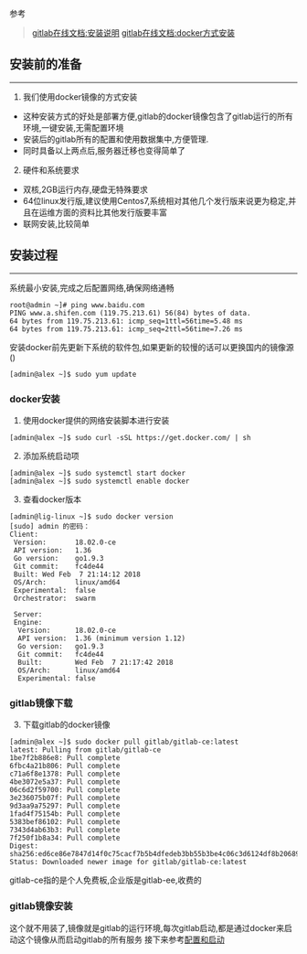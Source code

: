 参考
> [gitlab在线文档:安装说明](https://about.gitlab.com/installation/)
> [gitlab在线文档:docker方式安装](https://docs.gitlab.com/ee/install/docker.html)

## 安装前的准备
---
1. 我们使用docker镜像的方式安装
 - 这种安装方式的好处是部署方便,gitlab的docker镜像包含了gitlab运行的所有环境,一键安装,无需配置环境
 - 安装后的gitlab所有的配置和使用数据集中,方便管理.
 - 同时具备以上两点后,服务器迁移也变得简单了
2. 硬件和系统要求
 - 双核,2GB运行内存,硬盘无特殊要求
 - 64位linux发行版,建议使用Centos7,系统相对其他几个发行版来说更为稳定,并且在运维方面的资料比其他发行版要丰富
 - 联网安装,比较简单
 
## 安装过程
---
系统最小安装,完成之后配置网络,确保网络通畅
```
root@admin ~]# ping www.baidu.com
PING www.a.shifen.com (119.75.213.61) 56(84) bytes of data.
64 bytes from 119.75.213.61: icmp_seq=1ttl=56time=5.48 ms
64 bytes from 119.75.213.61: icmp_seq=2ttl=56time=7.26 ms
```
安装docker前先更新下系统的软件包,如果更新的较慢的话可以更换国内的镜像源()
```
[admin@alex ~]$ sudo yum update
```
### docker安装
1. 使用docker提供的网络安装脚本进行安装
```
[admin@alex ~]$ sudo curl -sSL https://get.docker.com/ | sh 
```
2. 添加系统启动项
```
[admin@alex ~]$ sudo systemctl start docker
[admin@alex ~]$ sudo systemctl enable docker
```
3. 查看docker版本 
```
[admin@lig-linux ~]$ sudo docker version 
[sudo] admin 的密码：
Client:
 Version:       18.02.0-ce
 API version:   1.36
 Go version:    go1.9.3
 Git commit:    fc4de44
 Built: Wed Feb  7 21:14:12 2018
 OS/Arch:       linux/amd64
 Experimental:  false
 Orchestrator:  swarm
 
 Server:
 Engine:
  Version:      18.02.0-ce
  API version:  1.36 (minimum version 1.12)
  Go version:   go1.9.3
  Git commit:   fc4de44
  Built:        Wed Feb  7 21:17:42 2018
  OS/Arch:      linux/amd64
  Experimental: false
```

### gitlab镜像下载
3. 下载gitlab的docker镜像
```
[admin@alex ~]$ sudo docker pull gitlab/gitlab-ce:latest
latest: Pulling from gitlab/gitlab-ce
1be7f2b886e8: Pull complete 
6fbc4a21b806: Pull complete 
c71a6f8e1378: Pull complete 
4be3072e5a37: Pull complete 
06c6d2f59700: Pull complete 
3e236075b07f: Pull complete 
9d3aa9a75297: Pull complete 
1fad4f75154b: Pull complete 
5383bef86102: Pull complete 
7343d4ab63b3: Pull complete 
7f250f1b8a34: Pull complete 
Digest: sha256:ed6ce86e7847d14f0c75cacf7b5b4dfedeb3bb55b3be4c06c3d6124df8b20689
Status: Downloaded newer image for gitlab/gitlab-ce:latest
```
gitlab-ce指的是个人免费板,企业版是gitlab-ee,收费的

### gitlab镜像安装
这个就不用装了,镜像就是gitlab的运行环境,每次gitlab启动,都是通过docker来启动这个镜像从而启动gitlab的所有服务
接下来参考[配置和启动](linux-tools/gitlab/pei-zhi-he-qi-dong.md)

